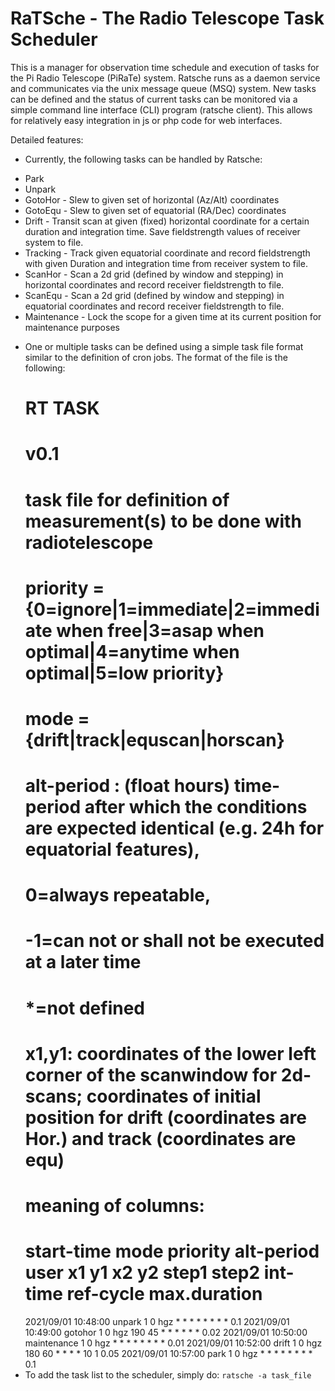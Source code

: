 # RaTSche - The Radio Telescope Task Scheduler

This is a manager for observation time schedule and execution of tasks for the Pi Radio Telescope (PiRaTe) system.
Ratsche runs as a daemon service and communicates via the unix message queue (MSQ) system. New tasks can be defined and 
the status of current tasks can be monitored via a simple command line interface (CLI) program (ratsche client). 
This allows for relatively easy integration in js or php code for web interfaces.

Detailed features:
- Currently, the following tasks can be handled by Ratsche:
 * Park
 * Unpark
 * GotoHor - Slew to given set of horizontal (Az/Alt) coordinates
 * GotoEqu - Slew to given set of equatorial (RA/Dec) coordinates
 * Drift - Transit scan at given (fixed) horizontal coordinate for a certain duration and integration time. Save fieldstrength values of receiver system to file.
 * Tracking - Track given equatorial coordinate and record fieldstrength with given Duration and integration time from receiver system to file.
 * ScanHor - Scan a 2d grid (defined by window and stepping) in horizontal coordinates and record receiver fieldstrength to file.
 * ScanEqu - Scan a 2d grid (defined by window and stepping) in equatorial coordinates and record receiver fieldstrength to file.
 * Maintenance - Lock the scope for a given time at its current position for maintenance purposes
- One or multiple tasks can be defined using a simple task file format similar to the definition of cron jobs. The format of the file is the following:
    # RT TASK
    # v0.1 
    # task file for definition of measurement(s) to be done with radiotelescope
    # priority = {0=ignore|1=immediate|2=immediate when free|3=asap when optimal|4=anytime when optimal|5=low priority}
    # mode = {drift|track|equscan|horscan}
    # alt-period : (float hours) time-period after which the conditions are expected identical (e.g. 24h for equatorial features),
    #              0=always repeatable,
    #             -1=can not or shall not be executed at a later time
    #              *=not defined
    # x1,y1: coordinates of the lower left corner of the scanwindow for 2d-scans; coordinates of initial position for drift (coordinates are Hor.) and track (coordinates are equ)
    # meaning of columns:
    # start-time mode priority alt-period user x1 y1 x2 y2 step1 step2 int-time ref-cycle max.duration
    2021/09/01 10:48:00 unpark   1 0 hgz *    *   *  * * * * * 0.1
    2021/09/01 10:49:00 gotohor   1 0 hgz 190    45   *  * * * * * 0.02
    2021/09/01 10:50:00 maintenance   1 0 hgz *    *   *  * * * * * 0.01
    2021/09/01 10:52:00 drift   1 0 hgz 180    60   *  * * * 10 1 0.05
    2021/09/01 10:57:00 park   1 0 hgz *    *   *  * * * * * 0.1
- To add the task list to the scheduler, simply do:
 `ratsche -a task_file`

    